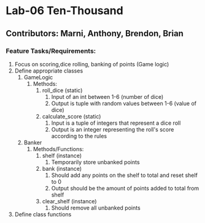 # Lab-06 Ten-Thousand

## Contributors: Marni, Anthony, Brendon, Brian

### Feature Tasks/Requirements:
1. Focus on scoring,dice rolling, banking of points (Game logic)
2. Define appropriate classes
   1. GameLogic
      1. Methods:
         1. roll_dice (static)
            1. Input of an int between 1-6 (number of dice)
            2. Output is tuple with random values between 1-6 (value of dice)
         2. calculate_score (static)
            1. Input is a tuple of integers that represent a dice roll
            2. Output is an integer representing the roll's score according to the rules
   2. Banker
      1. Methods/Functions: 
         1. shelf (instance)
            1. Temporarily store  unbanked points
         2. bank (instance)
            1. Should add any points on the shelf to total and reset shelf to 0
            2. Output should be the amount of points added to total from shelf
         3. clear_shelf (instance)
            1. Should remove all unbanked points
4. Define class functions